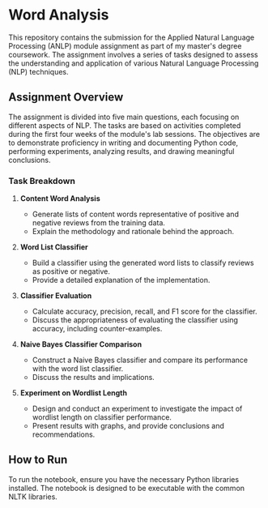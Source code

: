 # Word Analysis

This repository contains the submission for the Applied Natural Language Processing (ANLP) module assignment as part of my master's degree coursework. The assignment involves a series of tasks designed to assess the understanding and application of various Natural Language Processing (NLP) techniques.

## Assignment Overview

The assignment is divided into five main questions, each focusing on different aspects of NLP. The tasks are based on activities completed during the first four weeks of the module's lab sessions. The objectives are to demonstrate proficiency in writing and documenting Python code, performing experiments, analyzing results, and drawing meaningful conclusions.

### Task Breakdown

1. **Content Word Analysis**
   - Generate lists of content words representative of positive and negative reviews from the training data.
   - Explain the methodology and rationale behind the approach.

2. **Word List Classifier**
   - Build a classifier using the generated word lists to classify reviews as positive or negative.
   - Provide a detailed explanation of the implementation.

3. **Classifier Evaluation**
   - Calculate accuracy, precision, recall, and F1 score for the classifier.
   - Discuss the appropriateness of evaluating the classifier using accuracy, including counter-examples.

4. **Naive Bayes Classifier Comparison**
   - Construct a Naive Bayes classifier and compare its performance with the word list classifier.
   - Discuss the results and implications.

5. **Experiment on Wordlist Length**
   - Design and conduct an experiment to investigate the impact of wordlist length on classifier performance.
   - Present results with graphs, and provide conclusions and recommendations.


## How to Run

To run the notebook, ensure you have the necessary Python libraries installed. The notebook is designed to be executable with the common NLTK  libraries.

